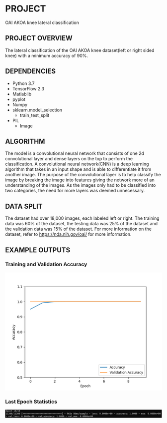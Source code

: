 # PROJECT
OAI AKOA knee lateral classification
## PROJECT OVERVIEW
The lateral classification of the OAI AKOA knee dataset(left or right sided knee) with a minimum accuracy of 90%.
## DEPENDENCIES
* Python 3.7
* TensorFlow 2.3
* Matlablib
 * pyplot
* Numpy
* sklearn.model_selection
  * train_test_split
* PIL
  * Image
## ALGORITHM
The model is a convolutional neural network that consists of one 2d convolutional layer and dense layers on the top to perform the classification. A convolutional neural network(CNN) is a deep learning algorithm that takes in an input shape and is able to differentiate it from another image. The purpose of the convolutional layer is to help classify the image by breaking the image into features giving the network more of an understanding of the images. As the images only had to be classified into two categories, the need for more layers was deemed unnecessary.
## DATA SPLIT
The dataset had over 18,000 images, each labeled left or right. The training data was 60% of the dataset, the testing data was 25% of the dataset and the validation data was 15% of the dataset. For more information on the dataset, refer to https://nda.nih.gov/oai/ for more information.
## EXAMPLE OUTPUTS
### Training and Validation Accuracy
![Accuracy graph](https://raw.githubusercontent.com/josh-lim1234/PatternFlow/topic-recognition/recognition/AKOA_Analysis/graphs/accuracy.png)
### Last Epoch Statistics
![Last Epoch Statistics](https://raw.githubusercontent.com/josh-lim1234/PatternFlow/topic-recognition/recognition/AKOA_Analysis/graphs/lastepochstats.png)
